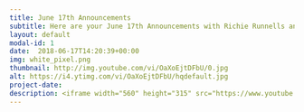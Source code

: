 ```yaml
---
title: June 17th Announcements
subtitle: Here are your June 17th Announcements with Richie Runnells and Alayna Boer.  Happy Father's Day!
layout: default
modal-id: 1 
date:  2018-06-17T14:20:39+00:00
img: white_pixel.png
thumbnail: http://img.youtube.com/vi/OaXoEjtDFbU/0.jpg
alt: https://i4.ytimg.com/vi/OaXoEjtDFbU/hqdefault.jpg
project-date: 
description: <iframe width="560" height="315" src="https://www.youtube.com/embed/OaXoEjtDFbU" frameborder="0" allowfullscreen></iframe> 
---
```

